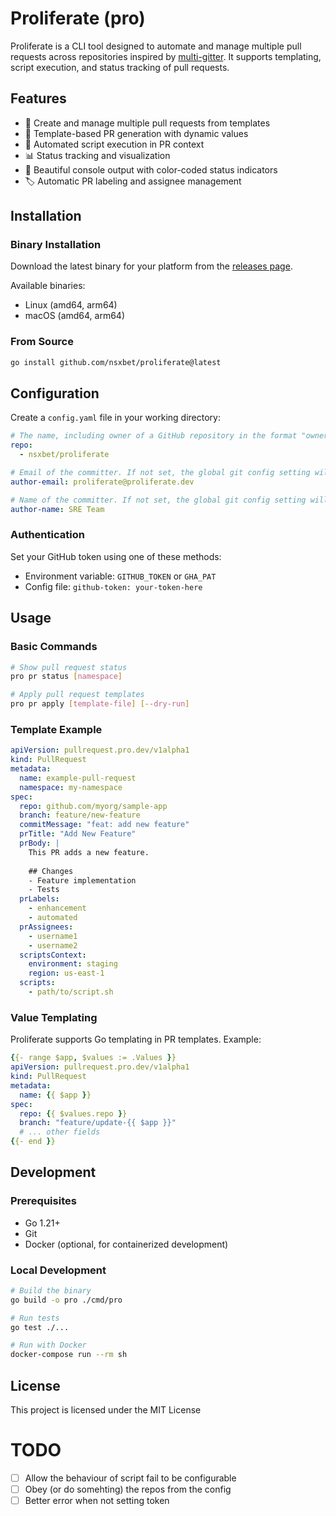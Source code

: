 # Proliferate (pro)

Proliferate is a CLI tool designed to automate and manage multiple pull requests across repositories inspired by [multi-gitter](https://github.com/lindell/multi-gitter). It supports templating, script execution, and status tracking of pull requests.

## Features

- 🔄 Create and manage multiple pull requests from templates
- 📝 Template-based PR generation with dynamic values
- 🚀 Automated script execution in PR context
- 📊 Status tracking and visualization
- 🎨 Beautiful console output with color-coded status indicators
- 🏷️ Automatic PR labeling and assignee management

## Installation

### Binary Installation

Download the latest binary for your platform from the [releases page](https://github.com/nsxbet/proliferate/releases).

Available binaries:
- Linux (amd64, arm64)
- macOS (amd64, arm64)

### From Source

```bash
go install github.com/nsxbet/proliferate@latest
```

## Configuration

Create a `config.yaml` file in your working directory:

```yaml
# The name, including owner of a GitHub repository in the format "ownerName/repoName"
repo:
  - nsxbet/proliferate

# Email of the committer. If not set, the global git config setting will be used
author-email: proliferate@proliferate.dev

# Name of the committer. If not set, the global git config setting will be used
author-name: SRE Team
```

### Authentication

Set your GitHub token using one of these methods:
- Environment variable: `GITHUB_TOKEN` or `GHA_PAT`
- Config file: `github-token: your-token-here`

## Usage

### Basic Commands

```bash
# Show pull request status
pro pr status [namespace]

# Apply pull request templates
pro pr apply [template-file] [--dry-run]
```

### Template Example

```yaml
apiVersion: pullrequest.pro.dev/v1alpha1
kind: PullRequest
metadata:
  name: example-pull-request
  namespace: my-namespace
spec:
  repo: github.com/myorg/sample-app
  branch: feature/new-feature
  commitMessage: "feat: add new feature"
  prTitle: "Add New Feature"
  prBody: |
    This PR adds a new feature.
    
    ## Changes
    - Feature implementation
    - Tests
  prLabels:
    - enhancement
    - automated
  prAssignees:
    - username1
    - username2
  scriptsContext:
    environment: staging
    region: us-east-1
  scripts:
    - path/to/script.sh
```

### Value Templating

Proliferate supports Go templating in PR templates. Example:

```yaml
{{- range $app, $values := .Values }}
apiVersion: pullrequest.pro.dev/v1alpha1
kind: PullRequest
metadata:
  name: {{ $app }}
spec:
  repo: {{ $values.repo }}
  branch: "feature/update-{{ $app }}"
  # ... other fields
{{- end }}
```

## Development

### Prerequisites

- Go 1.21+
- Git
- Docker (optional, for containerized development)

### Local Development

```bash
# Build the binary
go build -o pro ./cmd/pro

# Run tests
go test ./...

# Run with Docker
docker-compose run --rm sh
```

## License

This project is licensed under the MIT License

# TODO

- [ ] Allow the behaviour of script fail to be configurable
- [ ] Obey (or do somehting) the repos from the config
- [ ] Better error when not setting token